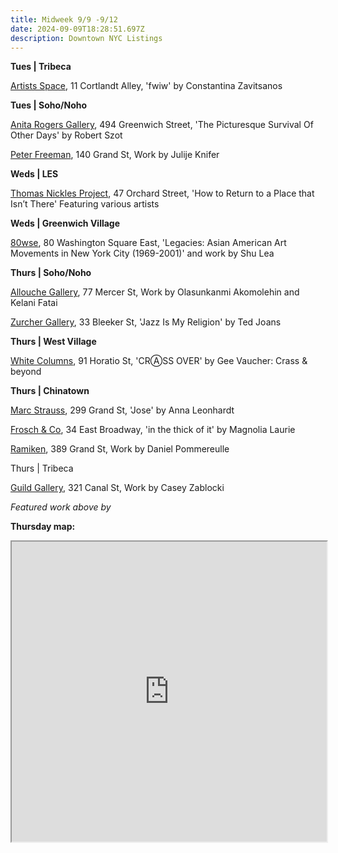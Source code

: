 ```yaml
---
title: Midweek 9/9 -9/12
date: 2024-09-09T18:28:51.697Z
description: Downtown NYC Listings
---
```

**Tues | T﻿ribeca**

[Artists Space](https://artistsspace.org/exhibitions/fwiw), 11 Cortlandt Alley, 'fwiw' by Constantina Zavitsanos

**Tues | S﻿oho/Noho**

[Anita Rogers Gallery](https://www.anitarogersgallery.com/exhibitions/robert-szot3), 494 Greenwich Street, 'The Picturesque Survival Of Other Days' by Robert Szot

[Peter Freeman](https://www.peterfreemaninc.com/exhibitions/julije-knifer), 140 Grand St, Work by Julije Knifer

**Weds | LES**

[Thomas Nickles Project](https://www.thomasnickles.com/exhibitions/36-how-to-return-to-a-place-that-isnt-juan-carlos-alom-javier-castro-paola/), 47 Orchard Street, 'How to Return to a Place that Isn’t There' Featuring various artists

**W﻿eds | Greenwich Village**

[80wse](https://80wse.org/), 80 Washington Square East, 'Legacies: Asian American Art Movements in New York City (1969-2001)' and work by Shu Lea

**T﻿hurs | Soho/Noho**

[Allouche Gallery](https://www.allouchegallery.com/exhibition/olasunkanmi-akomolehin-and-kelani-fatai/), 77 Mercer St, Work by Olasunkanmi Akomolehin and Kelani Fatai

[Zurcher Gallery](https://www.galeriezurcher.com/september-12-october-29-2024-ted-joans-jazz-is-my-religion), 33 Bleeker St, 'Jazz Is My Religion' by Ted Joans

**T﻿hurs | West Village**

[White Columns](https://whitecolumns.org/), 91 Horatio St, 'CRⒶSS OVER' by Gee Vaucher: Crass & beyond

**T﻿hurs | Chinatown**

[Marc Strauss](https://marcstraus.com/exhibitions/151-anna-leonhardt-jose/press_release_text/), 299 Grand St, 'Jose' by Anna Leonhardt

[Frosch & Co](https://froschandco.com/current), 34 East Broadway, 'in the thick of it' by Magnolia Laurie

[Ramiken](http://www.ramikencrucible.com/), 389 Grand St, Work by Daniel Pommereulle

T﻿hurs | Tribeca

[Guild Gallery](https://rwguildgalleryny.com/), 321 Canal St, Work by Casey Zablocki

*F﻿eatured work above by* 

**T﻿hursday map:**

<iframe src="https://www.google.com/maps/d/u/1/embed?mid=19Mjb8obI6hLwN7lDg9m5OlXYXMkznxs&ehbc=2E312F" width="100%" height="480"></iframe>
